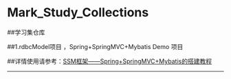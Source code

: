 # Mark_Study_Collections
##学习集仓库


##1.rdbcModel项目 ，Spring+SpringMVC+Mybatis Demo 项目

##详情使用请参考：[SSM框架——Spring+SpringMVC+Mybatis的搭建教程](https://blog.csdn.net/zhshulin/article/details/23912615)
<hr>

